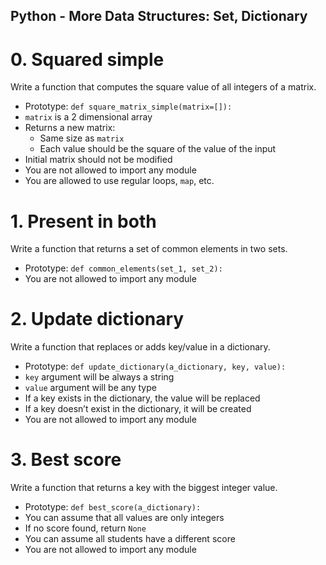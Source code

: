 ## Python - More Data Structures: Set, Dictionary

# 0. Squared simple
Write a function that computes the square value of all integers of a matrix.
* Prototype: ```def square_matrix_simple(matrix=[]):```
* ```matrix``` is a 2 dimensional array
* Returns a new matrix:
    * Same size as ```matrix```
    * Each value should be the square of the value of the input
* Initial matrix should not be modified
* You are not allowed to import any module
* You are allowed to use regular loops, ```map```, etc.

# 1. Present in both
Write a function that returns a set of common elements in two sets.
* Prototype: ```def common_elements(set_1, set_2):```
* You are not allowed to import any module

# 2. Update dictionary
Write a function that replaces or adds key/value in a dictionary.
* Prototype: ```def update_dictionary(a_dictionary, key, value):```
* ```key``` argument will be always a string
* ```value``` argument will be any type
* If a key exists in the dictionary, the value will be replaced
* If a key doesn’t exist in the dictionary, it will be created
* You are not allowed to import any module

# 3. Best score
Write a function that returns a key with the biggest integer value.
* Prototype: ```def best_score(a_dictionary):```
* You can assume that all values are only integers
* If no score found, return ```None```
* You can assume all students have a different score
* You are not allowed to import any module
